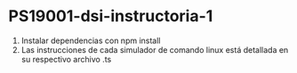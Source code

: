 # PS19001-dsi-instructoria-1

1. Instalar dependencias con npm install
2. Las instrucciones de cada simulador de comando linux está detallada en su respectivo archivo .ts
